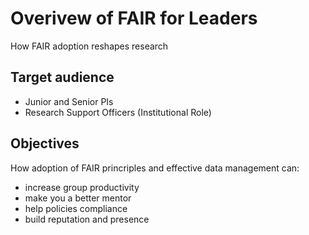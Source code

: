 # Overivew of FAIR for Leaders
How FAIR adoption reshapes research

## Target audience
* Junior and Senior PIs
* Research Support Officers (Institutional Role) 

## Objectives
How adoption of FAIR princriples and effective data management can:
* increase group productivity
* make you a better mentor
* help policies compliance
* build reputation and presence
